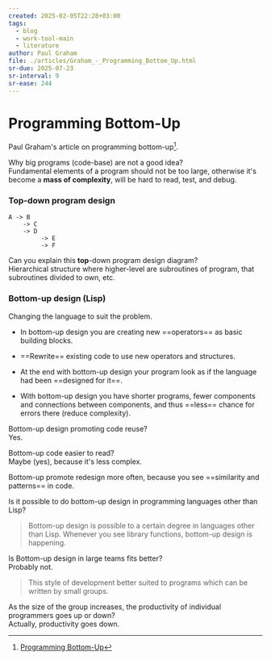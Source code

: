 ```yaml
---
created: 2025-02-05T22:28+03:00
tags:
  - blog
  - work-tool-main
  - literature
author: Paul Graham
file: ./articles/Graham_-_Programming_Bottom_Up.html
sr-due: 2025-07-23
sr-interval: 9
sr-ease: 244
---
```


# Programming Bottom-Up

Paul Graham's article on programming bottom-up[^1].

Why big programs (code-base) are not a good idea?
<br class="f">
Fundamental elements of a program should not be too large, otherwise it's become a **mass of complexity**, will be hard to read, test, and debug. <!--SR:!2025-08-02,2,230-->

### Top-down program design

```
A -> B
    -> C
    -> D
         -> E
         -> F
```

Can you explain this **top**-down program design diagram?
<br class="f">
Hierarchical structure where higher-level are subroutines of program, that subroutines divided to own, etc. <!--SR:!2025-02-08,3,250-->

### Bottom-up design (Lisp)

Changing the language to suit the problem.

- In bottom-up design you are creating new ==operators== as basic building blocks.

- ==Rewrite== existing code to use new operators and structures.

- At the end with bottom-up design your program look as if the language had been ==designed for it==.

- With bottom-up design you have shorter programs, fewer components and connections between components, and thus ==less== chance for errors there (reduce complexity).

Bottom-up design promoting code reuse?
<br class="f">
Yes. <!--SR:!2025-09-16,8,250-->

Bottom-up code easier to read?
<br class="f">
Maybe (yes), because it's less complex. <!--SR:!2025-08-11,10,270-->

Bottom-up promote redesign more often, because you see ==similarity and patterns== in code. <!--SR:!2025-09-15,5,230-->

Is it possible to do bottom-up design in programming languages other than Lisp?
<br class="f">
> Bottom-up design is possible to a certain degree in languages other than Lisp. Whenever you see library functions, bottom-up design is happening. <!--SR:!2025-08-13,12,270-->

Is Bottom-up design in large teams fits better?
<br class="f">
Probably not.
> This style of development better suited to programs which can be written by small groups. <!--SR:!2025-02-08,3,250-->

As the size of the group increases, the productivity of individual programmers goes up or down?
<br class="f">
Actually, productivity goes down. <!--SR:!2025-02-08,3,250-->

[^1]: [Programming Bottom-Up](https://www.paulgraham.com/progbot.html)
